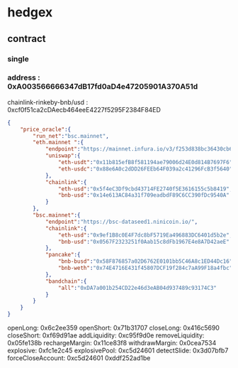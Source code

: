 # hedgex
## contract
### single
### address : 0xA003566666347dB17fd0aD4e47205901A370A51d

chainlink-rinkeby-bnb/usd : 0xcf0f51ca2cDAecb464eeE4227f5295F2384F84ED

```json
{
	"price_oracle":{
		"run_net":"bsc.mainnet",
		"eth.mainnet ":{
			"endpoint":"https://mainnet.infura.io/v3/f253d838bc36430cb6c762cfda19ecaa",
			"uniswap":{
				"eth-usdt":"0x11b815efB8f581194ae79006d24E0d814B7697F6",
				"eth-usdc":"0x88e6A0c2dDD26FEEb64F039a2c41296FcB3f5640"
			},
			"chainlink":{
				"eth-usd":"0x5f4eC3Df9cbd43714FE2740f5E3616155c5b8419",
				"bnb-usd":"0x14e613AC84a31f709eadbdF89C6CC390fDc9540A"
			}
		},
		"bsc.mainnet":{
			"endpoint":"https://bsc-dataseed1.ninicoin.io/",
			"chainlink":{
				"eth-usd":"0x9ef1B8c0E4F7dc8bF5719Ea496883DC6401d5b2e",
				"bnb-usd":"0x0567F2323251f0Aab15c8dFb1967E4e8A7D42aeE"
			},
			"pancake":{
				"bnb-busd":"0x58F876857a02D6762E0101bb5C46A8c1ED44Dc16",
                "bnb-weth":"0x74E4716E431f45807DCF19f284c7aA99F18a4fbc"
			},
			"bandchain":{
				"all":"0xDA7a001b254CD22e46d3eAB04d937489c93174C3"
			}
		}
	}
}
```


openLong: 0x6c2ee359
openShort: 0x71b31707
closeLong: 0x416c5690
closeShort: 0xf69d91ae
addLiquidity: 0xc95f9d0e
removeLiquidity: 0x05fe138b
rechargeMargin: 0x11ce83f8
withdrawMargin: 0x0cea7534
explosive: 0xfc1e2c45
explosivePool: 0xc5d24601
detectSlide: 0x3d07bfb7
forceCloseAccount: 0xc5d24601
0xddf252ad1be